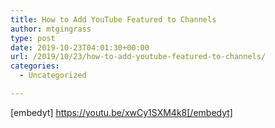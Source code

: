 ```yaml
---
title: How to Add YouTube Featured to Channels
author: mtgingrass
type: post
date: 2019-10-23T04:01:30+00:00
url: /2019/10/23/how-to-add-youtube-featured-to-channels/
categories:
  - Uncategorized

---
```

[embedyt] https://youtu.be/xwCy1SXM4k8[/embedyt]